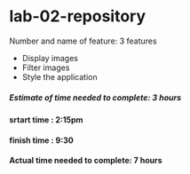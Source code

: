 # lab-02-repository
Number and name of feature: 3 features 
* Display images
* Filter images
* Style the application 
 ##### Estimate of time needed to complete: 3 hours 
#### srtart time : 2:15pm
#### finish time : 9:30
#### Actual time needed to complete: 7 hours
